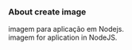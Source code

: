 ### About create image

<p> 
	imagem para aplicação em Nodejs. <br>
	imagem for aplication in NodeJS.
</p>
